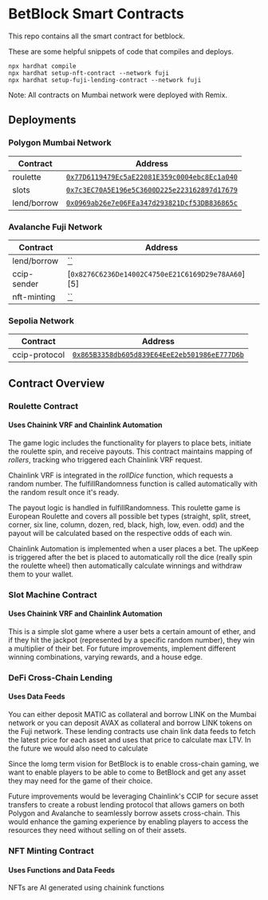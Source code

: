 # BetBlock Smart Contracts

This repo contains all the smart contract for betblock.

These are some helpful snippets of code that compiles and deploys.

```shell
npx hardhat compile
npx hardhat setup-nft-contract --network fuji
npx hardhat setup-fuji-lending-contract --network fuji
```
Note: All contracts on Mumbai network were deployed with Remix. 

## Deployments

### Polygon Mumbai Network

| Contract               | Address                                           |
| ---------------------- | --------------------------------------------------|
| roulette               | [`0x77D6119479Ec5aE22081E359c0004ebc8Ec1a040`][1] |
| slots                  | [`0x7c3EC70A5E196e5C3600D225e223162897d17679`][2] |
| lend/borrow            | [`0x0969ab26e7e06FEa347d293821Dcf53DB836865c`][3] |

### Avalanche Fuji Network

| Contract               | Address                                            |
| ---------------------- | ---------------------------------------------------|
| lend/borrow            | [``][4] |
| ccip-sender            | [`0x8276C6236De14002C4750eE21C6169D29e78AA60`][5] |
| nft-minting            | [``][6] |

### Sepolia Network

| Contract               | Address                                            |
| ---------------------- | ---------------------------------------------------|
| ccip-protocol           | [`0x865B3358db605d839E64EeE2eb501986eE777D6b`][7] |


## Contract Overview 
### Roulette Contract 
#### Uses Chainink VRF and Chainlink Automation

The game logic includes the functionality for players to place bets, initiate the roulette spin, and receive payouts. This contract maintains mapping of *rollers*, tracking who triggered each Chainlink VRF request. 

Chainlink VRF is integrated in the *rollDice* function, which requests a random number. The fulfillRandomness function is called automatically with the random result once it's ready.

The payout logic is handled in fulfillRandomness. This roulette game is European Roulette and covers all possible bet types (straight, split, street, corner, six line, column, dozen, red, black, high, low, even. odd) and the payout will be calculated based on the respective odds of each win. 

Chainlink Automation is implemented when a user places a bet. The upKeep is triggered after the bet is placed to automatically roll the dice (really spin the roulette wheel) then automatically calculate winnings and withdraw them to your wallet. 

### Slot Machine Contract
#### Uses Chainink VRF and Chainlink Automation

This is a simple slot game where a user bets a certain amount of ether, and if they hit the jackpot (represented by a specific random number), they win a multiplier of their bet. For future improvements, implement different winning combinations, varying rewards, and a house edge.

### DeFi Cross-Chain Lending 
#### Uses Data Feeds

You can either deposit MATIC as collateral and borrow LINK on the Mumbai network or you can deposit AVAX as collateral and borrow LINK tokens on the Fuji network. These lending contracts use chain link data feeds to fetch the latest price for each asset and uses that price to calculate max LTV. In the future we would also need to calculate 

Since the lomg term vision for BetBlock is to enable cross-chain gaming, we want to enable players to be able to come to BetBlock and get any asset they may need for the game of their choice. 

Future improvements would be leveraging Chainlink's CCIP for secure asset transfers to create a robust lending protocol that allows gamers on both Polygon and Avalanche to seamlessly borrow assets cross-chain. This would enhance the gaming experience by enabling players to access the resources they need without selling on of their assets.

### NFT Minting Contract 
#### Uses Functions and Data Feeds

NFTs are AI generated using chainink functions

[1]: https://mumbai.polygonscan.com/address/0x77D6119479Ec5aE22081E359c0004ebc8Ec1a040
[2]: https://mumbai.polygonscan.com/address/0x7c3EC70A5E196e5C3600D225e223162897d17679
[3]: https://mumbai.polygonscan.com/address/0x0969ab26e7e06FEa347d293821Dcf53DB836865c
[4]:  
[5]: 
[6]: https://testnet.snowtrace.io/address/0x8276C6236De14002C4750eE21C6169D29e78AA60
[7]: https://sepolia.etherscan.io/address/0x865B3358db605d839E64EeE2eb501986eE777D6b